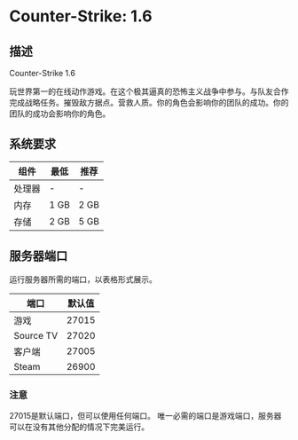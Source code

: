# Counter-Strike: 1.6


## 描述
Counter-Strike 1.6

玩世界第一的在线动作游戏。在这个极其逼真的恐怖主义战争中参与。与队友合作完成战略任务。摧毁敌方据点。营救人质。你的角色会影响你的团队的成功。你的团队的成功会影响你的角色。


## 系统要求

| 组件    | 最低             | 推荐        |
|--------------|---------------------|--------------------|
| 处理器    | -                   | -                  |
| 内存          | 1 GB                | 2 GB               |
| 存储      | 2 GB                | 5 GB               |


## 服务器端口

运行服务器所需的端口，以表格形式展示。

| 端口    | 默认值 |
|---------|---------|
| 游戏    | 27015   |
| Source TV | 27020 |
| 客户端  | 27005   |
| Steam   | 26900   |

### 注意

27015是默认端口，但可以使用任何端口。
唯一必需的端口是游戏端口，服务器可以在没有其他分配的情况下完美运行。 